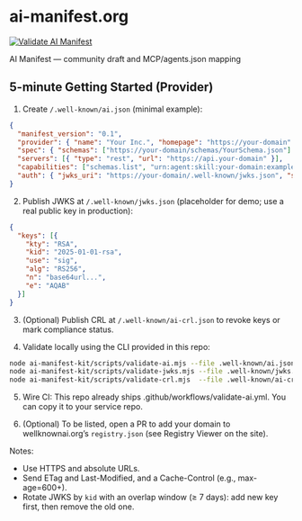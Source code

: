 # ai-manifest.org

[![Validate AI Manifest](https://github.com/agentstandards/ai-manifest.org/actions/workflows/validate-ai.yml/badge.svg)](https://github.com/agentstandards/ai-manifest.org/actions/workflows/validate-ai.yml)


AI Manifest — community draft and MCP/agents.json mapping

## 5-minute Getting Started (Provider)

1) Create `/.well-known/ai.json` (minimal example):

```json
{
  "manifest_version": "0.1",
  "provider": { "name": "Your Inc.", "homepage": "https://your-domain" },
  "spec": { "schemas": ["https://your-domain/schemas/YourSchema.json"] },
  "servers": [{ "type": "rest", "url": "https://api.your-domain" }],
  "capabilities": ["schemas.list", "urn:agent:skill:your-domain:example.v1"],
  "auth": { "jwks_uri": "https://your-domain/.well-known/jwks.json", "schemes": ["bearer"] }
}
```

2) Publish JWKS at `/.well-known/jwks.json` (placeholder for demo; use a real public key in production):

```json
{
  "keys": [{
    "kty": "RSA",
    "kid": "2025-01-01-rsa",
    "use": "sig",
    "alg": "RS256",
    "n": "base64url...",
    "e": "AQAB"
  }]
}
```

3) (Optional) Publish CRL at `/.well-known/ai-crl.json` to revoke keys or mark compliance status.

4) Validate locally using the CLI provided in this repo:

```bash
node ai-manifest-kit/scripts/validate-ai.mjs --file .well-known/ai.json --out _reports/ai_local.json
node ai-manifest-kit/scripts/validate-jwks.mjs --file .well-known/jwks.json --out _reports/jwks_local.json
node ai-manifest-kit/scripts/validate-crl.mjs  --file .well-known/ai-crl.json --out _reports/crl_local.json
```

5) Wire CI: This repo already ships .github/workflows/validate-ai.yml. You can copy it to your service repo.

6) (Optional) To be listed, open a PR to add your domain to wellknownai.org’s `registry.json` (see Registry Viewer on the site).

Notes:
- Use HTTPS and absolute URLs.
- Send ETag and Last-Modified, and a Cache-Control (e.g., max-age=600+).
- Rotate JWKS by `kid` with an overlap window (≥ 7 days): add new key first, then remove the old one.

